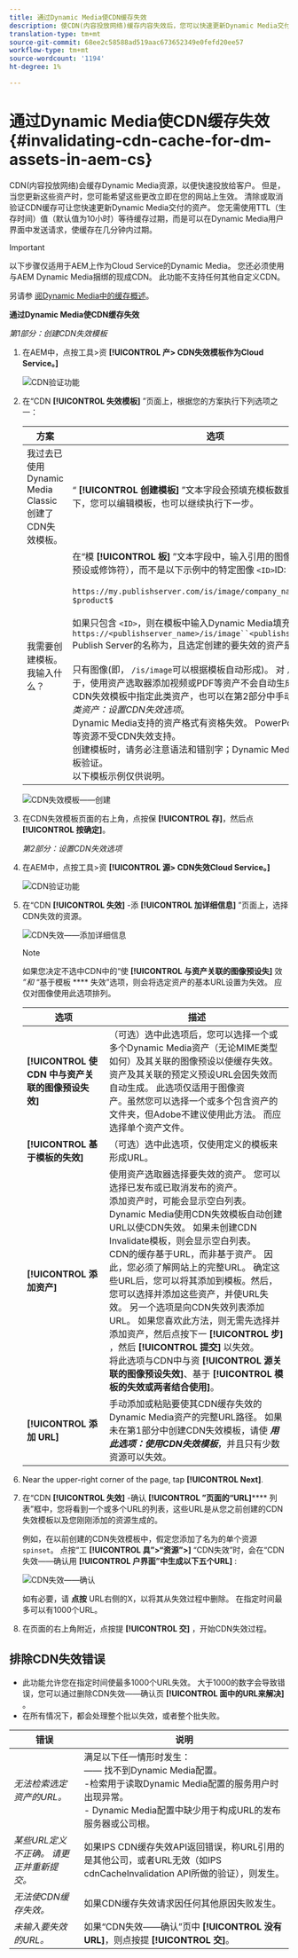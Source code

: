 ```yaml
---
title: 通过Dynamic Media使CDN缓存失效
description: 使CDN(内容投放网络)缓存内容失效后，您可以快速更新Dynamic Media交付的资源，而无需等待缓存过期。
translation-type: tm+mt
source-git-commit: 68ee2c58588ad519aac673652349e0fefd20ee57
workflow-type: tm+mt
source-wordcount: '1194'
ht-degree: 1%

---
```



# 通过Dynamic Media使CDN缓存失效 {#invalidating-cdn-cache-for-dm-assets-in-aem-cs}

CDN(内容投放网络)会缓存Dynamic Media资源，以便快速投放给客户。 但是，当您更新这些资产时，您可能希望这些更改立即在您的网站上生效。 清除或取消验证CDN缓存可让您快速更新Dynamic Media交付的资产。 您无需使用TTL（生存时间）值（默认值为10小时）等待缓存过期，而是可以在Dynamic Media用户界面中发送请求，使缓存在几分钟内过期。

>[!IMPORTANT]
>
>以下步骤仅适用于AEM上作为Cloud Service的Dynamic Media。 您还必须使用与AEM Dynamic Media捆绑的现成CDN。 此功能不支持任何其他自定义CDN。 <!-- If you are using Dynamic Media in AEM 6.5, Service Pack 5 or earlier to invalidate the CDN cache [use the steps found here](/help/assets/invalidate-cdn-cache-dm-classic.md). -->

另请参 [阅Dynamic Media中的缓存概述](https://helpx.adobe.com/experience-manager/scene7/kb/base/caching-questions/scene7-caching-overview.html)。

**通过Dynamic Media使CDN缓存失效**

*第1部分：创建CDN失效模板*

1. 在AEM中，点按工具>资 **[!UICONTROL 产> CDN失效模板作为Cloud Service。]**

   ![CDN验证功能](/help/assets/assets-dm/cdn-invalidation-template.png)

1. 在“CDN **[!UICONTROL 失效模板]** ”页面上，根据您的方案执行下列选项之一：

   | 方案 | 选项 |
   | --- | --- |
   | 我过去已使用Dynamic Media Classic创建了CDN失效模板。 | “ **[!UICONTROL 创建模板]** ”文本字段会预填充模板数据。 在这种情况下，您可以编辑模板，也可以继续执行下一步。 |
   | 我需要创建模板。 我输入什么？ | 在“模 **[!UICONTROL 板]** ”文本字段中，输入引用的图像URL（包括图像预设或修饰符），而不是以下示例中的特定图像 `<ID>`ID:<br><br>`https://my.publishserver.com/is/image/company_name/<ID>?$product$`<br><br>如果只包含 `<ID>`，则在模板中输入Dynamic Media填充，其中 `https://<publishserver_name>/is/image``<publishserver_name>``ID` Publish Server的名称为，且选定创建的要失效的资产是选定的。<br><br>只有图像(即， `/is/image`可以根据模板自动形成)。 对 `/is/content/`于，使用资产选取器添加视频或PDF等资产不会自动生成URL。 您必须在CDN失效模板中指定此类资产，也可以在第2部分中手动将URL添加 *到此类资产：设置CDN失效选项*。<br>Dynamic Media支持的资产格式有资格失效。 PowerPoint或纯文本文件等资源不受CDN失效支持。<br>创建模板时，请务必注意语法和错别字；Dynamic Media不执行任何模板验证。<br>以下模板示例仅供说明。 |

   ![CDN失效模板——创建](/help/assets/assets-dm/cdn-invalidation-template-create-2.png)

1. 在CDN失效模板页面的右上角，点按保 **[!UICONTROL 存]**，然后点 **[!UICONTROL 按确定]**。

   *第2部分：设置CDN失效选项*

1. 在AEM中，点按工具>资 **[!UICONTROL 源> CDN失效Cloud Service。]**

   ![CDN验证功能](/help/assets/assets-dm/cdn-invalidation-path.png)

1. 在“CDN **[!UICONTROL 失效]** -添 **[!UICONTROL 加详细信息]** ”页面上，选择CDN失效的资源。

   ![CDN失效——添加详细信息](/help/assets/assets-dm/cdn-invalidation-add-details-2.png)

   >[!NOTE]
   >
   >如果您决定不选中CDN中的“使 **[!UICONTROL 与资产关联的图像预设失]** 效 *”和* “基于模板 **** 失效”选项，则会将选定资产的基本URL设置为失效。 应仅对图像使用此选项排列。


   | 选项 | 描述 |
   | --- | --- |
   | **[!UICONTROL 使 CDN 中与资产关联的图像预设失效]** | （可选）选中此选项后，您可以选择一个或多个Dynamic Media资产（无论MIME类型如何）及其关联的图像预设以使缓存失效。<br>资产及其关联的预定义预设URL会因失效而自动生成。 此选项仅适用于图像资<br>产。虽然您可以选择一个或多个包含资产的文件夹，但Adobe不建议使用此方法。 而应选择单个资产文件。 |
   | **[!UICONTROL 基于模板的失效]** | （可选）选中此选项，仅使用定义的模板来形成URL。 |
   | **[!UICONTROL 添加资产]** | 使用资产选取器选择要失效的资产。 您可以选择已发布或已取消发布的资产。<br>添加资产时，可能会显示空白列表。 Dynamic Media使用CDN失效模板自动创建URL以使CDN失效。 如果未创建CDN Invalidate模板，则会显示空白列表。<br>CDN的缓存基于URL，而非基于资产。 因此，您必须了解网站上的完整URL。 确定这些URL后，您可以将其添加到模板。然后，您可以选择并添加这些资产，并使URL失效。 另一个选项是向CDN失效列表添加URL。 如果您喜欢此方法，则无需先选择并添加资产，然后点按下一 **[!UICONTROL 步]** ，然后 **[!UICONTROL 提交]** 以失效。<br>将此选项与CDN中与资 **[!UICONTROL 源关联的图像预设失效]**、基于 **[!UICONTROL 模板的失效或两者结合使用]**。 |
   | **[!UICONTROL 添加 URL]** | 手动添加或粘贴要使其CDN缓存失效的Dynamic Media资产的完整URL路径。 如果未在第1部分中创建CDN失效模板，请使 ***用此选项：使用CDN失效模板***，并且只有少数资源可以失效。<br> |

1. Near the upper-right corner of the page, tap **[!UICONTROL Next]**.
1. 在“CDN **[!UICONTROL 失效]** -确认 **[!UICONTROL ”页面的“URL]****** 列表”框中，您将看到一个或多个URL的列表，这些URL是从您之前创建的CDN失效模板以及您刚刚添加的资源生成的。

   例如，在以前创建的CDN失效模板中，假定您添加了名为的单个资源 `spinset`。 点按“工 **[!UICONTROL 具”>“资源”>]** “CDN失效”时，会在“CDN失效——确认用 **[!UICONTROL 户界面”中生成以下五个URL]** :

   ![CDN失效——确认](/help/assets/assets-dm/cdn-invalidation-confirm-2.png)

   如有必要，请 **点按** URL右侧的X，以将其从失效过程中删除。 在指定时间最多可以有1000个URL。

1. 在页面的右上角附近，点按提 **[!UICONTROL 交]** ，开始CDN失效过程。

## 排除CDN失效错误

* 此功能允许您在指定时间使最多1000个URL失效。 大于1000的数字会导致错误，您可以通过删除CDN失效——确认页 **[!UICONTROL 面中的URL来解决]** 。
* 在所有情况下，都会处理整个批以失效，或者整个批失败。

| 错误 | 说明 |
| --- | --- |
| *无法检索选定资产的URL。* | 满足以下任一情形时发生：<br>—— 找不到Dynamic Media配置。<br>-检索用于读取Dynamic Media配置的服务用户时出现异常。<br>- Dynamic Media配置中缺少用于构成URL的发布服务器或公司根。 |
| *某些URL定义不正确。 请更正并重新提交。* | 如果IPS CDN缓存失效API返回错误，称URL引用的是其他公司，或者URL无效（如IPS cdnCacheInvalidation API所做的验证），则发生。 |
| *无法使CDN缓存失效。* | 如果CDN缓存失效请求因任何其他原因失败发生。 |
| *未输入要失效的URL。* | 如果“CDN失效——确认”页中 **[!UICONTROL 没有URL]**，则点按提 **[!UICONTROL 交]**。 |


<!--  | I do not want to create a template. | Near the upper-right corner of the page, tap **[!UICONTROL Cancel]**, then continue with ***Part 2: Working with CDN Invalidation***. Note that while you are not required to create a template to use CDN Invalidation, Adobe recommends that you create one, especially if you have numerous assets that you need to update immediately, on a regular basis. The template is used at the time you set CDN invalidation options. | -->